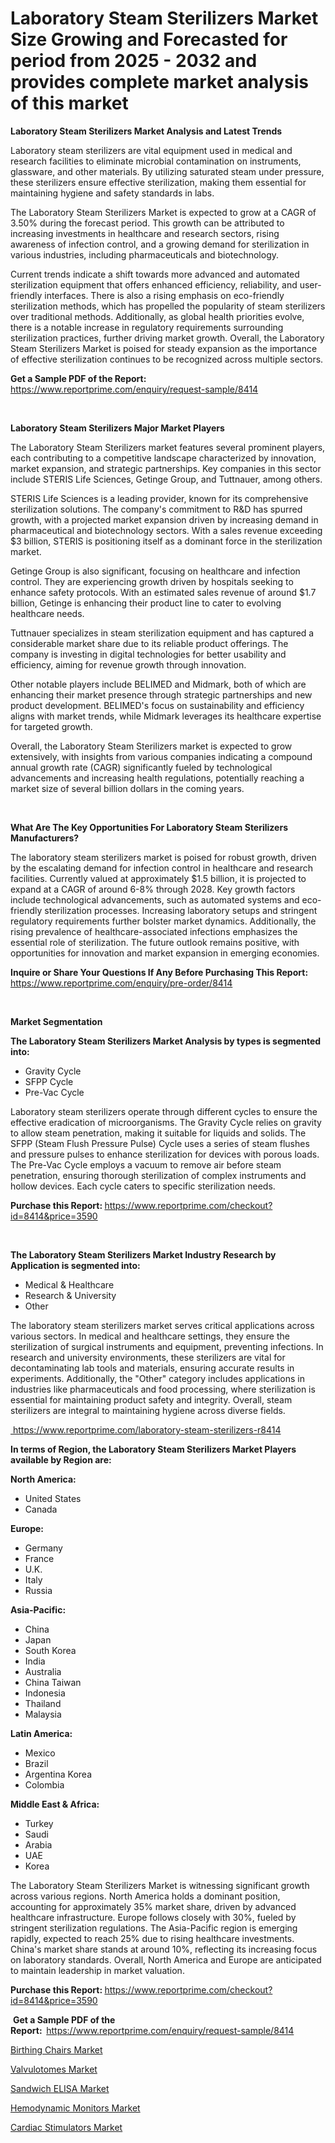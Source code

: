 <p><h1>Laboratory Steam Sterilizers Market Size Growing and Forecasted for period from 2025 - 2032 and provides complete market analysis of this market</h1></p><p><strong>Laboratory Steam Sterilizers Market Analysis and Latest Trends</strong></p>
<p><p>Laboratory steam sterilizers are vital equipment used in medical and research facilities to eliminate microbial contamination on instruments, glassware, and other materials. By utilizing saturated steam under pressure, these sterilizers ensure effective sterilization, making them essential for maintaining hygiene and safety standards in labs.</p><p>The Laboratory Steam Sterilizers Market is expected to grow at a CAGR of 3.50% during the forecast period. This growth can be attributed to increasing investments in healthcare and research sectors, rising awareness of infection control, and a growing demand for sterilization in various industries, including pharmaceuticals and biotechnology. </p><p>Current trends indicate a shift towards more advanced and automated sterilization equipment that offers enhanced efficiency, reliability, and user-friendly interfaces. There is also a rising emphasis on eco-friendly sterilization methods, which has propelled the popularity of steam sterilizers over traditional methods. Additionally, as global health priorities evolve, there is a notable increase in regulatory requirements surrounding sterilization practices, further driving market growth. Overall, the Laboratory Steam Sterilizers Market is poised for steady expansion as the importance of effective sterilization continues to be recognized across multiple sectors.</p></p>
<p><strong>Get a Sample PDF of the Report:&nbsp;</strong> <a href="https://www.reportprime.com/enquiry/request-sample/8414?utm_campaign=1170&utm_medium=2&utm_source=Github&utm_content=ia&utm_term=19032025&utm_id=laboratory-steam-sterilizers">https://www.reportprime.com/enquiry/request-sample/8414</a></p>
<p>&nbsp;</p>
<p><strong>Laboratory Steam Sterilizers Major Market Players</strong></p>
<p><p>The Laboratory Steam Sterilizers market features several prominent players, each contributing to a competitive landscape characterized by innovation, market expansion, and strategic partnerships. Key companies in this sector include STERIS Life Sciences, Getinge Group, and Tuttnauer, among others.</p><p>STERIS Life Sciences is a leading provider, known for its comprehensive sterilization solutions. The company's commitment to R&D has spurred growth, with a projected market expansion driven by increasing demand in pharmaceutical and biotechnology sectors. With a sales revenue exceeding $3 billion, STERIS is positioning itself as a dominant force in the sterilization market.</p><p>Getinge Group is also significant, focusing on healthcare and infection control. They are experiencing growth driven by hospitals seeking to enhance safety protocols. With an estimated sales revenue of around $1.7 billion, Getinge is enhancing their product line to cater to evolving healthcare needs.</p><p>Tuttnauer specializes in steam sterilization equipment and has captured a considerable market share due to its reliable product offerings. The company is investing in digital technologies for better usability and efficiency, aiming for revenue growth through innovation.</p><p>Other notable players include BELIMED and Midmark, both of which are enhancing their market presence through strategic partnerships and new product development. BELIMED's focus on sustainability and efficiency aligns with market trends, while Midmark leverages its healthcare expertise for targeted growth.</p><p>Overall, the Laboratory Steam Sterilizers market is expected to grow extensively, with insights from various companies indicating a compound annual growth rate (CAGR) significantly fueled by technological advancements and increasing health regulations, potentially reaching a market size of several billion dollars in the coming years.</p></p>
<p>&nbsp;</p>
<p><strong>What Are The Key Opportunities For Laboratory Steam Sterilizers Manufacturers?</strong></p>
<p><p>The laboratory steam sterilizers market is poised for robust growth, driven by the escalating demand for infection control in healthcare and research facilities. Currently valued at approximately $1.5 billion, it is projected to expand at a CAGR of around 6-8% through 2028. Key growth factors include technological advancements, such as automated systems and eco-friendly sterilization processes. Increasing laboratory setups and stringent regulatory requirements further bolster market dynamics. Additionally, the rising prevalence of healthcare-associated infections emphasizes the essential role of sterilization. The future outlook remains positive, with opportunities for innovation and market expansion in emerging economies.</p></p>
<p><strong>Inquire or Share Your Questions If Any Before Purchasing This Report:</strong> <a href="https://www.reportprime.com/enquiry/pre-order/8414?utm_campaign=1170&utm_medium=2&utm_source=Github&utm_content=ia&utm_term=19032025&utm_id=laboratory-steam-sterilizers">https://www.reportprime.com/enquiry/pre-order/8414</a></p>
<p>&nbsp;</p>
<p><strong>Market Segmentation</strong></p>
<p><strong>The Laboratory Steam Sterilizers Market Analysis by types is segmented into:</strong></p>
<p><ul><li>Gravity Cycle</li><li>SFPP Cycle</li><li>Pre-Vac Cycle</li></ul></p>
<p><p>Laboratory steam sterilizers operate through different cycles to ensure the effective eradication of microorganisms. The Gravity Cycle relies on gravity to allow steam penetration, making it suitable for liquids and solids. The SFPP (Steam Flush Pressure Pulse) Cycle uses a series of steam flushes and pressure pulses to enhance sterilization for devices with porous loads. The Pre-Vac Cycle employs a vacuum to remove air before steam penetration, ensuring thorough sterilization of complex instruments and hollow devices. Each cycle caters to specific sterilization needs.</p></p>
<p><strong>Purchase this Report:&nbsp;</strong><a href="https://www.reportprime.com/checkout?id=8414&price=3590&utm_campaign=1170&utm_medium=2&utm_source=Github&utm_content=ia&utm_term=19032025&utm_id=laboratory-steam-sterilizers">https://www.reportprime.com/checkout?id=8414&price=3590</a></p>
<p>&nbsp;</p>
<p><strong>The Laboratory Steam Sterilizers Market Industry Research by Application is segmented into:</strong></p>
<p><ul><li>Medical & Healthcare</li><li>Research & University</li><li>Other</li></ul></p>
<p><p>The laboratory steam sterilizers market serves critical applications across various sectors. In medical and healthcare settings, they ensure the sterilization of surgical instruments and equipment, preventing infections. In research and university environments, these sterilizers are vital for decontaminating lab tools and materials, ensuring accurate results in experiments. Additionally, the "Other" category includes applications in industries like pharmaceuticals and food processing, where sterilization is essential for maintaining product safety and integrity. Overall, steam sterilizers are integral to maintaining hygiene across diverse fields.</p></p>
<p><a href="https://www.reportprime.com/laboratory-steam-sterilizers-r8414?utm_campaign=1170&utm_medium=2&utm_source=Github&utm_content=ia&utm_term=19032025&utm_id=laboratory-steam-sterilizers">&nbsp;https://www.reportprime.com/laboratory-steam-sterilizers-r8414</a></p>
<p><strong>In terms of Region, the Laboratory Steam Sterilizers Market Players available by Region are:</strong></p>
<p>
    <p> <strong> North America: </strong>
        <ul>
            <li>United States</li>
            <li>Canada</li>
        </ul>
        </p> 
    <p> <strong> Europe: </strong>
        <ul>
            <li>Germany</li>
            <li>France</li>
            <li>U.K.</li>
            <li>Italy</li>
            <li>Russia</li>
        </ul>
        </p> 
    <p> <strong> Asia-Pacific: </strong>
        <ul>
            <li>China</li>
            <li>Japan</li>
            <li>South Korea</li>
            <li>India</li>
            <li>Australia</li>
            <li>China Taiwan</li>
            <li>Indonesia</li>
            <li>Thailand</li>
            <li>Malaysia</li>
        </ul>
        </p> 
    <p> <strong> Latin America: </strong>
        <ul>
            <li>Mexico</li>
            <li>Brazil</li>
            <li>Argentina Korea</li>
            <li>Colombia</li>
        </ul>
        </p> 
    <p> <strong> Middle East & Africa: </strong>
        <ul>
            <li>Turkey</li>
            <li>Saudi</li>
            <li>Arabia</li>
            <li>UAE</li>
            <li>Korea</li>
        </ul>
    </p>
    </p>
<p><p>The Laboratory Steam Sterilizers Market is witnessing significant growth across various regions. North America holds a dominant position, accounting for approximately 35% market share, driven by advanced healthcare infrastructure. Europe follows closely with 30%, fueled by stringent sterilization regulations. The Asia-Pacific region is emerging rapidly, expected to reach 25% due to rising healthcare investments. China's market share stands at around 10%, reflecting its increasing focus on laboratory standards. Overall, North America and Europe are anticipated to maintain leadership in market valuation.</p></p>
<p><strong>Purchase this Report: </strong><a href="https://www.reportprime.com/checkout?id=8414&price=3590&utm_campaign=1170&utm_medium=2&utm_source=Github&utm_content=ia&utm_term=19032025&utm_id=laboratory-steam-sterilizers">https://www.reportprime.com/checkout?id=8414&price=3590</a></p>
<p>&nbsp;<strong>Get a Sample PDF of the Report:&nbsp;&nbsp;</strong><a href="https://www.reportprime.com/enquiry/request-sample/8414?utm_campaign=1170&utm_medium=2&utm_source=Github&utm_content=ia&utm_term=19032025&utm_id=laboratory-steam-sterilizers">https://www.reportprime.com/enquiry/request-sample/8414</a></p>
<p><strong></strong></p>
<p><p><a href="https://github.com/nwokechock6s/Market-Research-Report-List-1/blob/main/birthing-chairs-market.md?utm_campaign=1170&utm_medium=2&utm_source=Github&utm_content=ia&utm_term=19032025&utm_id=laboratory-steam-sterilizers">Birthing Chairs Market</a></p><p><a href="https://github.com/boudykodumi/Market-Research-Report-List-1/blob/main/valvulotomes-market.md?utm_campaign=1170&utm_medium=2&utm_source=Github&utm_content=ia&utm_term=19032025&utm_id=laboratory-steam-sterilizers">Valvulotomes Market</a></p><p><a href="https://github.com/ummulmzu/Market-Research-Report-List-1/blob/main/sandwich-elisa-market.md?utm_campaign=1170&utm_medium=2&utm_source=Github&utm_content=ia&utm_term=19032025&utm_id=laboratory-steam-sterilizers">Sandwich ELISA Market</a></p><p><a href="https://github.com/vsiljgestel/Market-Research-Report-List-1/blob/main/hemodynamic-monitors-market.md?utm_campaign=1170&utm_medium=2&utm_source=Github&utm_content=ia&utm_term=19032025&utm_id=laboratory-steam-sterilizers">Hemodynamic Monitors Market</a></p><p><a href="https://github.com/aiamekar/Market-Research-Report-List-1/blob/main/cardiac-stimulators-market.md?utm_campaign=1170&utm_medium=2&utm_source=Github&utm_content=ia&utm_term=19032025&utm_id=laboratory-steam-sterilizers">Cardiac Stimulators Market</a></p></p>